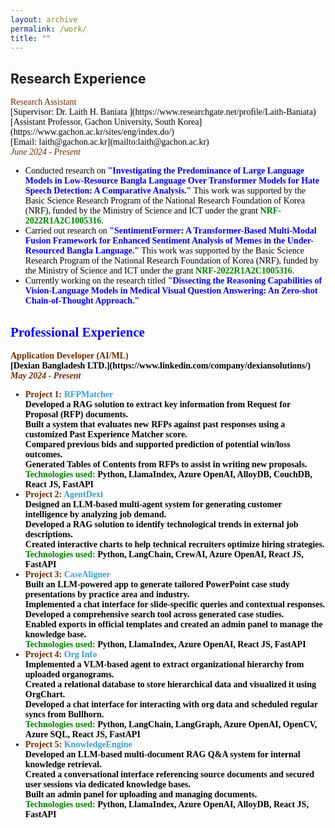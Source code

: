 ```yaml
---
layout: archive
permalink: /work/
title: ""
---
```


## Research Experience 
<span style="font-family:Trebuchet MS; color:black;">
<span style="color:#6E2C00">Research Assistant</span><br/>
[Supervisor: <span style="color:black; display:inline;"> Dr. Laith H. Baniata </span>](https://www.researchgate.net/profile/Laith-Baniata)<br/>
[Assistant Professor, Gachon University, South Korea](https://www.gachon.ac.kr/sites/eng/index.do/)<br/>
[Email: laith@gachon.ac.kr](mailto:laith@gachon.ac.kr)<br/>
<span style="color:#6E2C00"><em>June 2024 - Present</em></span>
<ul style="font-family:Trebuchet MS; color:black;">

<li>Conducted research on <b style="color:blue">"Investigating the Predominance of Large Language Models in Low-Resource Bangla Language Over Transformer Models for Hate Speech Detection: A Comparative Analysis."</b> This work was supported by the Basic Science Research Program of the National Research Foundation of Korea (NRF), funded by the Ministry of Science and ICT under the grant<b><span style="color:green; display:inline;"> NRF-2022R1A2C1005316</span></b>.</li>

<li>Carried out research on <b style="color:blue">"SentimentFormer: A Transformer-Based Multi-Modal Fusion Framework for Enhanced Sentiment Analysis of Memes in the Under-Resourced Bangla Language."</b> This work was supported by the Basic Science Research Program of the National Research Foundation of Korea (NRF), funded by the Ministry of Science and ICT under the grant <b><span style="color:green; display:inline;">NRF-2022R1A2C1005316</span></b>.</li>

<li>Currently working on the research titled <b style="color:blue">"Dissecting the Reasoning Capabilities of Vision-Language Models in Medical Visual Question Answering: An Zero-shot Chain-of-Thought Approach."</li>
</ul>

## Professional Experience
<span style="font-family:Trebuchet MS; color:black;">
<span style="color:#6E2C00">Application Developer (AI/ML)</span><br/>
[Dexian Bangladesh LTD.](https://www.linkedin.com/company/dexiansolutions/)<br/> 
<span style="color:#6E2C00"><em>May 2024 - Present</em></span> 

<ul style="font-family:Trebuchet MS; color:black;">

<li>
  <b style="color:#6E2C00">Project 1: <span style="color:#389EDA">RFPMatcher</span></b><br/>
  Developed a RAG solution to extract key information from Request for Proposal (RFP) documents.<br/>
  Built a system that evaluates new RFPs against past responses using a customized Past Experience Matcher score.<br/>
  Compared previous bids and supported prediction of potential win/loss outcomes.<br/>
  Generated Tables of Contents from RFPs to assist in writing new proposals.<br/>
  <b><span style="color:green; display:inline;">Technologies used:</span></b> Python, LlamaIndex, Azure OpenAI, AlloyDB, CouchDB, React JS, FastAPI
</li>

<li>
  <b style="color:#6E2C00">Project 2: <span style="color:#389EDA">AgentDexi</span></b><br/>
  Designed an LLM-based multi-agent system for generating customer intelligence by analyzing job demand.<br/>
  Developed a RAG solution to identify technological trends in external job descriptions.<br/>
  Created interactive charts to help technical recruiters optimize hiring strategies.<br/>
  <b><span style="color:green; display:inline;">Technologies used:</span></b> Python, LangChain, CrewAI, Azure OpenAI, React JS, FastAPI
</li>

<li>
  <b style="color:#6E2C00">Project 3: <span style="color:#389EDA">CaseAligner</span></b><br/>
  Built an LLM-powered app to generate tailored PowerPoint case study presentations by practice area and industry.<br/>
  Implemented a chat interface for slide-specific queries and contextual responses.<br/>
  Developed a comprehensive search tool across generated case studies.<br/>
  Enabled exports in official templates and created an admin panel to manage the knowledge base.<br/>
  <b><span style="color:green; display:inline;">Technologies used:</span></b> Python, LlamaIndex, Azure OpenAI, React JS, FastAPI
</li>

<li>
  <b style="color:#6E2C00">Project 4: <span style="color:#389EDA">Org Info</span></b><br/>
  Implemented a VLM-based agent to extract organizational hierarchy from uploaded organograms.<br/>
  Created a relational database to store hierarchical data and visualized it using OrgChart.<br/>
  Developed a chat interface for interacting with org data and scheduled regular syncs from Bullhorn.<br/>
  <b><span style="color:green; display:inline;">Technologies used:</span></b> Python, LangChain, LangGraph, Azure OpenAI, OpenCV, Azure SQL, React JS, FastAPI
</li>

<li>
  <b style="color:#6E2C00">Project 5: <span style="color:#389EDA">KnowledgeEngine</span></b><br/>
  Developed an LLM-based multi-document RAG Q&A system for internal knowledge retrieval.<br/>
  Created a conversational interface referencing source documents and secured user sessions via dedicated knowledge bases.<br/>
  Built an admin panel for uploading and managing documents.<br/>
  <b><span style="color:green; display:inline;">Technologies used:</span></b> Python, LlamaIndex, Azure OpenAI, AlloyDB, React JS, FastAPI
</li>

</ul>



